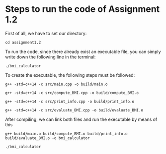 # Steps to run the code of Assignment 1.2

First of all, we have to set our directory:

```cd assignment1.2```

To run the code, since there already exist an executable file, you can simply write down the following line in the terminal:

```
./bmi_calculator
```

To create the executable, the following steps must be followed:

```
g++ -std=c++14 -c src/main.cpp -o build/main.o

g++ -std=c++14 -c src/compute_BMI.cpp -o build/compute_BMI.o

g++ -std=c++14 -c src/print_info.cpp -o build/print_info.o

g++ -std=c++14 -c src/evaluate_BMI.cpp -o build/evaluate_BMI.o

```

After compiling, we can link both files and run the executable by means of this

```
g++ build/main.o build/compute_BMI.o build/print_info.o build/evaluate_BMI.o -o bmi_calculator

./bmi_calculator
```